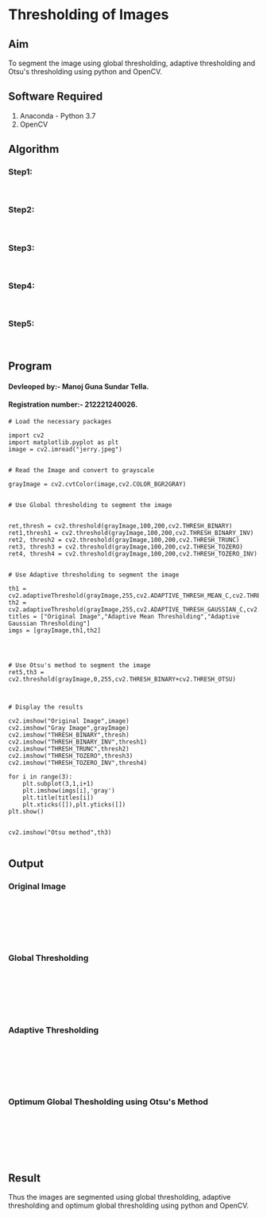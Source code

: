 # Thresholding of Images
## Aim
To segment the image using global thresholding, adaptive thresholding and Otsu's thresholding using python and OpenCV.

## Software Required
1. Anaconda - Python 3.7
2. OpenCV

## Algorithm

### Step1:
<br>

### Step2:
<br>

### Step3:
<br>

### Step4:
<br>

### Step5:
<br>

## Program
#### Devleoped by:- Manoj Guna Sundar Tella.
#### Registration number:- 212221240026.
```
# Load the necessary packages

import cv2
import matplotlib.pyplot as plt
image = cv2.imread("jerry.jpeg")


# Read the Image and convert to grayscale

grayImage = cv2.cvtColor(image,cv2.COLOR_BGR2GRAY)


# Use Global thresholding to segment the image


ret,thresh = cv2.threshold(grayImage,100,200,cv2.THRESH_BINARY)
ret1,thresh1 = cv2.threshold(grayImage,100,200,cv2.THRESH_BINARY_INV)
ret2, thresh2 = cv2.threshold(grayImage,100,200,cv2.THRESH_TRUNC)
ret3, thresh3 = cv2.threshold(grayImage,100,200,cv2.THRESH_TOZERO)
ret4, thresh4 = cv2.threshold(grayImage,100,200,cv2.THRESH_TOZERO_INV)


# Use Adaptive thresholding to segment the image

th1 = cv2.adaptiveThreshold(grayImage,255,cv2.ADAPTIVE_THRESH_MEAN_C,cv2.THRESH_BINARY,11,2)
th2 = cv2.adaptiveThreshold(grayImage,255,cv2.ADAPTIVE_THRESH_GAUSSIAN_C,cv2.THRESH_BINARY,11,2)
titles = ["Original Image","Adaptive Mean Thresholding","Adaptive Gaussian Thresholding"]
imgs = [grayImage,th1,th2]




# Use Otsu's method to segment the image 
ret5,th3 = cv2.threshold(grayImage,0,255,cv2.THRESH_BINARY+cv2.THRESH_OTSU)



# Display the results

cv2.imshow("Original Image",image)
cv2.imshow("Gray Image",grayImage)
cv2.imshow("THRESH_BINARY",thresh)
cv2.imshow("THRESH_BINARY_INV",thresh1)
cv2.imshow("THRESH_TRUNC",thresh2)
cv2.imshow("THRESH_TOZERO",thresh3)
cv2.imshow("THRESH_TOZERO_INV",thresh4)

for i in range(3):
    plt.subplot(3,1,i+1)
    plt.imshow(imgs[i],'gray')
    plt.title(titles[i])
    plt.xticks([]),plt.yticks([])
plt.show()


cv2.imshow("Otsu method",th3)


```
## Output

### Original Image
<br>
<br>
<br>
<br>
<br>

### Global Thresholding
<br>
<br>
<br>
<br>
<br>

### Adaptive Thresholding
<br>
<br>
<br>
<br>
<br>

### Optimum Global Thesholding using Otsu's Method
<br>
<br>
<br>
<br>
<br>


## Result
Thus the images are segmented using global thresholding, adaptive thresholding and optimum global thresholding using python and OpenCV.


